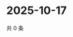 # 2025-10-17

共 0 条

<!-- BEGIN ZHIHUVIDEO -->
<!-- 最后更新时间 Fri Oct 17 2025 04:12:51 GMT+0800 (China Standard Time) -->

<!-- END ZHIHUVIDEO -->
